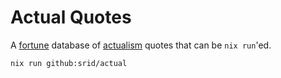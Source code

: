 # Actual Quotes

A [fortune](https://en.wikipedia.org/wiki/Fortune_(Unix)) database of [actualism](https://srid.ca/free) quotes that can be `nix run`'ed.

```sh
nix run github:srid/actual
```
